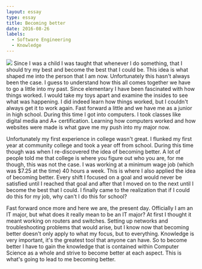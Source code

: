 ```yaml
---
layout: essay
type: essay
title: Becoming better
date: 2016-08-26
labels:
  - Software Engineering
  - Knowledge
---
```

<img src="../images/evolution-of-man.jpg">
  Since I was a child I was taught that whenever I do something, that I should try my best and become the best that I could be. 
This idea is what shaped me into the person that I am now. Unfortunately this hasn't always been the case. I guess to understand how 
this all comes together we have to go a little into my past. Since elementary I have been fascinated with how things worked. I would take my toys
apart and examine the insides to see what was happening. I did indeed learn how things worked, but I couldn't always get it to work again. Fast forward
a little and we have me as a junior in high school. During this time I got into computers. I took classes like digital media and A+ certification. 
Learning how computers worked and how websites were made is what gave me my push into my major now.

  Unfortunately my first experience in college wasn't great. I flunked my first year at community college and took a year off from school. During this time
  though was when I re-discovered the idea of becoming better. A lot of people told me that college is where you figure out who you are, for me though, this
  was not the case. I was working at a minimum wage job (which was $7.25 at the time) 40 hours a week. This is where I also applied the idea of becoming better.
  Every shift I focused on a goal and would never be satisfied until I reached that goal and after that I moved on to the next until I become the best that I could.
  I finally came to the realization that if I could do this for my job, why can't I do this for school?
  
  Fast forward once more and here we are, the present day. Officially I am an IT major, but what does it really mean to be an IT major? At first I thought
  it meant working on routers and switches. Setting up networks and troubleshooting problems that would arise, but I know now that becoming better doesn't only apply 
  to what my focus, but to everything. Knowledge is very important, it's the greatest tool that anyone can have. So to become better I have to gain the
  knowledge that is contained within Computer Science as a whole and strive to become better at each aspect. This is what's going to lead to me becoming better.
